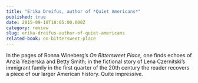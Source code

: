 ```yaml
---
title: "Erika Dreifus, author of *Quiet Americans*"
published: true
date: 2015-09-18T18:05:00.000Z
category: review
slug: erika-dreifus-author-of-quiet-americans
related-book: on-bittersweet-place
---
```


In the pages of Ronna Wineberg’s _On Bittersweet Place,_ one finds echoes of Anzia Yezierska and Betty Smith; in the fictional story of Lena Czernitski’s immigrant family in the first quarter of the 20th century the reader recovers a piece of our larger American history. Quite impressive.


